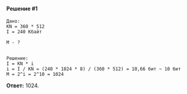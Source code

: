 #### Решение #1
```
Дано:
KN = 360 * 512
I = 240 Кбайт

M - ?


Решение:
I = KN * i
i = I / KN = (240 * 1024 * 8) / (360 * 512) = 10,66 бит ~ 10 бит
M = 2^i = 2^10 = 1024
```

**Ответ:** 1024.
